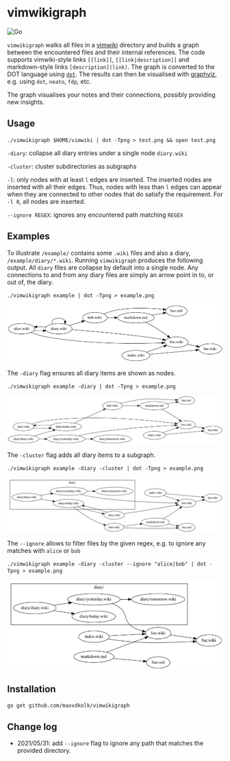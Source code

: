 # vimwikigraph

![Go](https://github.com/MaxvdKolk/vimwikigraph/workflows/Go/badge.svg)

`vimwikigraph` walks all files in a
[vimwiki](https://github.com/vimwiki/vimwiki) directory and builds a
graph between the encountered files and their internal references. The
code supports vimwiki-style links `[[link]]`, `[[link|description]]`
and markdown-style links `[description](link)`. The graph is
converted to the DOT language
using [`dot`](https://github.com/emicklei/dot). The results can then be
visualised with [graphviz](https://www.graphviz.org/about/), e.g. using
`dot`, `neato`, `fdp`, etc.

The graph visualises your notes and their connections, possibly
providing new insights.

## Usage

```
./vimwikigraph $HOME/vimwiki | dot -Tpng > test.png && open test.png
```

`-diary`: collapse all diary entries under a single node `diary.wiki`

`-cluster`: cluster subdirectories as subgraphs

`-l`: only nodes with at least `l` edges are inserted. The inserted nodes are
inserted with all their edges. Thus, nodes with less than `l` edges can appear
when they are connected to other nodes that do satisfy the requirement.
For `-l 0`, all nodes are inserted.

`--ignore REGEX`: ignores any encountered path matching `REGEX`

## Examples

To illustrate `/example/` contains some `.wiki` files and also a
diary, `/example/diary/*.wiki`. Running `vimwikigraph` produces the
following output. All `diary` files are collapse by default into a
single node. Any connections to and from any diary files are simply
an arrow point in to, or out of, the diary.

```
./vimwikigraph example | dot -Tpng > example.png
```

![](./doc/example.png)

The `-diary` flag ensures all diary items are shown as nodes.

```
./vimwikigraph example -diary | dot -Tpng > example.png
```

![](./doc/example_diary.png)

The `-cluster` flag adds all diary items to a subgraph.

```
./vimwikigraph example -diary -cluster | dot -Tpng > example.png
```

![](./doc/example_diary_cluster.png)

The `--ignore` allows to filter files by the given regex, e.g. to ignore
any matches with `alice` or `bob`

```
./vimwikigraph example -diary -cluster --ignore "alice|bob" | dot -Tpng > example.png
```

![](./doc/example_ignore_alice_or_bob.png)

## Installation

```
go get github.com/maxvdkolk/vimwikigraph
```

## Change log

- 2021/05/31: add `--ignore` flag to ignore any path that matches the provided
  directory.
